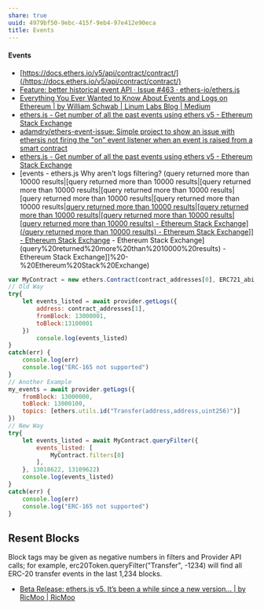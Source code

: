 ```yaml
---
share: true
uuid: 4979bf50-9ebc-415f-9eb4-97e412e90eca
title: Events
---
```

#### Events

* [https://docs.ethers.io/v5/api/contract/contract/](/https://docs.ethers.io/v5/api/contract/contract/)
* [Feature: better historical event API · Issue #463 · ethers-io/ethers.js](https://github.com/ethers-io/ethers.js/issues/463)
* [Everything You Ever Wanted to Know About Events and Logs on Ethereum | by William Schwab | Linum Labs Blog | Medium](https://medium.com/linum-labs/everything-you-ever-wanted-to-know-about-events-and-logs-on-ethereum-fec84ea7d0a5)
* [ethers.js - Get number of all the past events using ethers v5 - Ethereum Stack Exchange](https://ethereum.stackexchange.com/questions/91966/get-number-of-all-the-past-events-using-ethers-v5)
* [adamdry/ethers-event-issue: Simple project to show an issue with ethersjs not firing the "on" event listener when an event is raised from a smart contract](https://github.com/adamdry/ethers-event-issue)
* [ethers.js - Get number of all the past events using ethers v5 - Ethereum Stack Exchange](https://ethereum.stackexchange.com/questions/91966/get-number-of-all-the-past-events-using-ethers-v5)
* [events - ethers.js Why aren't logs filtering? (query returned more than 10000 results|[query returned more than 10000 results|[query returned more than 10000 results|[query returned more than 10000 results|[query returned more than 10000 results|[query returned more than 10000 results|[query returned more than 10000 results|[query returned more than 10000 results|[query returned more than 10000 results|[query returned more than 10000 results) - Ethereum Stack Exchange](/query returned more than 10000 results) - Ethereum Stack Exchange]] - Ethereum Stack Exchange](query%20returned%20more%20than%2010000%20results) - Ethereum Stack Exchange](query%20returned%20more%20than%2010000%20results) - Ethereum Stack Exchange]]%20-%20Ethereum%20Stack%20Exchange)

``` javascript
var MyContract = new ethers.Contract(contract_addresses[0], ERC721_abi, provider)
// Old Way
try{
    let events_listed = await provider.getLogs({
        address: contract_addresses[1],
        fromBlock: 13000001,
        toBlock:13100001
    })
        console.log(events_listed)
}
catch(err) {
    console.log(err)
    console.log("ERC-165 not supported")
}
// Another Example
my_events = await provider.getLogs({
    fromBlock: 13000000,
    toBlock: 13000100,
    topics: [ethers.utils.id("Transfer(address,address,uint256)")]
})
// New Way
try{
    let events_listed = await MyContract.queryFilter({
        events_listed: [
            MyContract.filters[0]
        ],
    }, 13018622, 13109622)
    console.log(events_listed)
}
catch(err) {
    console.log(err)
    console.log("ERC-165 not supported")
}

```


## Resent Blocks

Block tags may be given as negative numbers in filters and Provider API calls; for example, erc20Token.queryFilter("Transfer", -1234) will find all ERC-20 transfer events in the last 1,234 blocks.
  * [Beta Release: ethers.js v5. It’s been a while since a new version… | by RicMoo | RicMoo](https://blog.ricmoo.com/beta-release-ethers-js-v5-59d0db222d7b)
